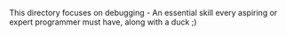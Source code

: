 This directory focuses on debugging - An essential skill every aspiring or expert programmer must have, along with a duck ;)

